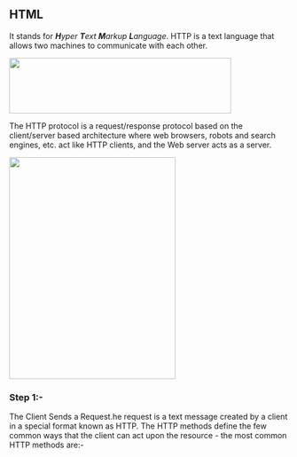 ## HTML
It stands for _**H**yper **T**ext **M**arkup **L**anguage_. HTTP is a text language that allows two machines to communicate with each other. 


<img src="https://www.w3schools.in/wp-content/uploads/2019/08/http-protocol.jpg" width="400" height="100"/>

The HTTP protocol is a request/response protocol based on the client/server based architecture where web browsers, robots and search engines, etc. act like HTTP clients, and the Web server acts as a server.

<img src="https://www.tutorialspoint.com/http/images/cgiarch.gif" width="300" height="400"/>

### Step 1:-
The Client Sends a Request.he request is a text message created by a client in a special format known as HTTP.
The HTTP methods define the few common ways that the client can act upon the resource - the most common HTTP methods are:-
